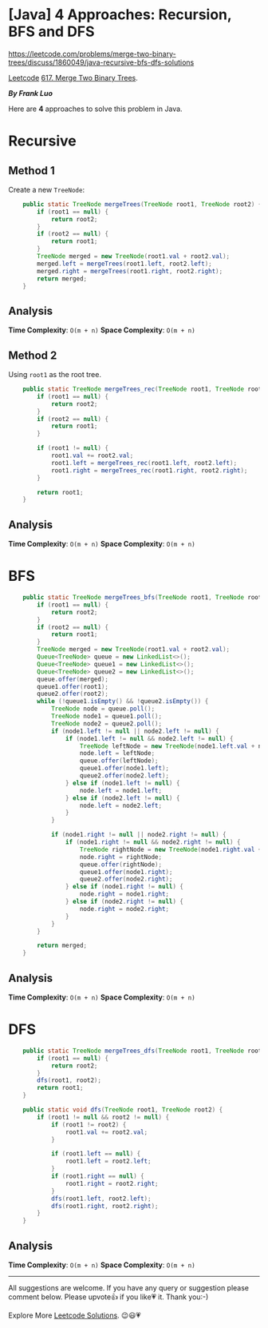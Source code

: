 # [Java] 4 Approaches: Recursion, BFS and DFS

https://leetcode.com/problems/merge-two-binary-trees/discuss/1860049/java-recursive-bfs-dfs-solutions

[Leetcode](https://leetcode.com/) [617. Merge Two Binary Trees](https://leetcode.com/problems/merge-two-binary-trees).

***By Frank Luo***

Here are **4** approaches to solve this problem in Java.

# Recursive

## Method  1

Create a new `TreeNode`:

```java
    public static TreeNode mergeTrees(TreeNode root1, TreeNode root2) {
        if (root1 == null) {
            return root2;
        }
        if (root2 == null) {
            return root1;
        }
        TreeNode merged = new TreeNode(root1.val + root2.val);
        merged.left = mergeTrees(root1.left, root2.left);
        merged.right = mergeTrees(root1.right, root2.right);
        return merged;
    }
```

## Analysis

**Time Complexity**: `O(m + n)`
**Space Complexity**: `O(m + n)`

## Method 2

Using `root1` as the root tree.

```java
    public static TreeNode mergeTrees_rec(TreeNode root1, TreeNode root2) {
        if (root1 == null) {
            return root2;
        }
        if (root2 == null) {
            return root1;
        }

        if (root1 != null) {
            root1.val += root2.val;
            root1.left = mergeTrees_rec(root1.left, root2.left);
            root1.right = mergeTrees_rec(root1.right, root2.right);
        }

        return root1;
    }
```

## Analysis

**Time Complexity**: `O(m + n)`
**Space Complexity**: `O(m + n)`

# BFS

```java
    public static TreeNode mergeTrees_bfs(TreeNode root1, TreeNode root2) {
        if (root1 == null) {
            return root2;
        }
        if (root2 == null) {
            return root1;
        }
        TreeNode merged = new TreeNode(root1.val + root2.val);
        Queue<TreeNode> queue = new LinkedList<>();
        Queue<TreeNode> queue1 = new LinkedList<>();
        Queue<TreeNode> queue2 = new LinkedList<>();
        queue.offer(merged);
        queue1.offer(root1);
        queue2.offer(root2);
        while (!queue1.isEmpty() && !queue2.isEmpty()) {
            TreeNode node = queue.poll();
            TreeNode node1 = queue1.poll();
            TreeNode node2 = queue2.poll();
            if (node1.left != null || node2.left != null) {
                if (node1.left != null && node2.left != null) {
                    TreeNode leftNode = new TreeNode(node1.left.val + node2.left.val);
                    node.left = leftNode;
                    queue.offer(leftNode);
                    queue1.offer(node1.left);
                    queue2.offer(node2.left);
                } else if (node1.left != null) {
                    node.left = node1.left;
                } else if (node2.left != null) {
                    node.left = node2.left;
                }
            }

            if (node1.right != null || node2.right != null) {
                if (node1.right != null && node2.right != null) {
                    TreeNode rightNode = new TreeNode(node1.right.val + node2.right.val);
                    node.right = rightNode;
                    queue.offer(rightNode);
                    queue1.offer(node1.right);
                    queue2.offer(node2.right);
                } else if (node1.right != null) {
                    node.right = node1.right;
                } else if (node2.right != null) {
                    node.right = node2.right;
                }
            }
        }

        return merged;
    }
```

## Analysis

**Time Complexity**: `O(m + n)`
**Space Complexity**: `O(m + n)`

# DFS

```java
    public static TreeNode mergeTrees_dfs(TreeNode root1, TreeNode root2) {
        if (root1 == null) {
            return root2;
        }
        dfs(root1, root2);
        return root1;
    }

    public static void dfs(TreeNode root1, TreeNode root2) {
        if (root1 != null && root2 != null) {
            if (root1 != root2) {
                root1.val += root2.val;
            }

            if (root1.left == null) {
                root1.left = root2.left;
            }
            if (root1.right == null) {
                root1.right = root2.right;
            }
            dfs(root1.left, root2.left);
            dfs(root1.right, root2.right);
        }
    }
```

## Analysis

**Time Complexity**: `O(m + n)`
**Space Complexity**: `O(m + n)`

------------

All suggestions are welcome. 
If you have any query or suggestion please comment below.
Please upvote👍 if you like💗 it. Thank you:-)

Explore More [Leetcode Solutions](https://leetcode.com/discuss/general-discussion/1868912/My-Leetcode-Solutions-All-In-One). 😉😃💗
